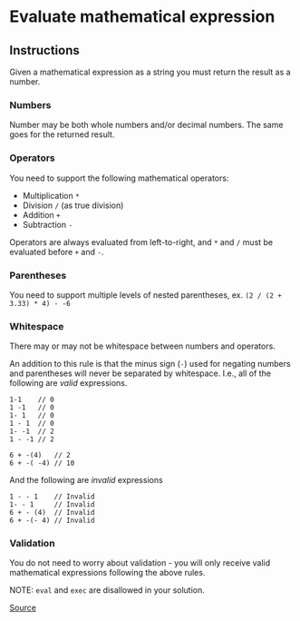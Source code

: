 # Evaluate mathematical expression

## Instructions

Given a mathematical expression as a string you must return the
result as a number.

### Numbers

Number may be both whole numbers and/or decimal numbers. The same
goes for the returned result.

### Operators

You need to support the following mathematical operators:

-   Multiplication `*`
-   Division `/` (as true division)
-   Addition `+`
-   Subtraction `-`

Operators are always evaluated from left-to-right, and `*` and `/`
must be evaluated before `+` and `-`.

### Parentheses

You need to support multiple levels of nested parentheses, ex.
`(2 / (2 + 3.33) * 4) - -6`

### Whitespace

There may or may not be whitespace between numbers and operators.

An addition to this rule is that the minus sign (`-`) used for negating
numbers and parentheses will never be separated by whitespace. I.e.,
all of the following are *valid* expressions.

```text
1-1    // 0
1 -1   // 0
1- 1   // 0
1 - 1  // 0
1- -1  // 2
1 - -1 // 2

6 + -(4)   // 2
6 + -( -4) // 10
```

And the following are *invalid* expressions

```text
1 - - 1    // Invalid
1- - 1     // Invalid
6 + - (4)  // Invalid
6 + -(- 4) // Invalid
```

### Validation

You do not need to worry about validation - you will only receive
valid mathematical expressions following the above rules.

NOTE: `eval` and `exec` are disallowed in your solution.

[Source](https://www.codewars.com/kata/52a78825cdfc2cfc87000005)